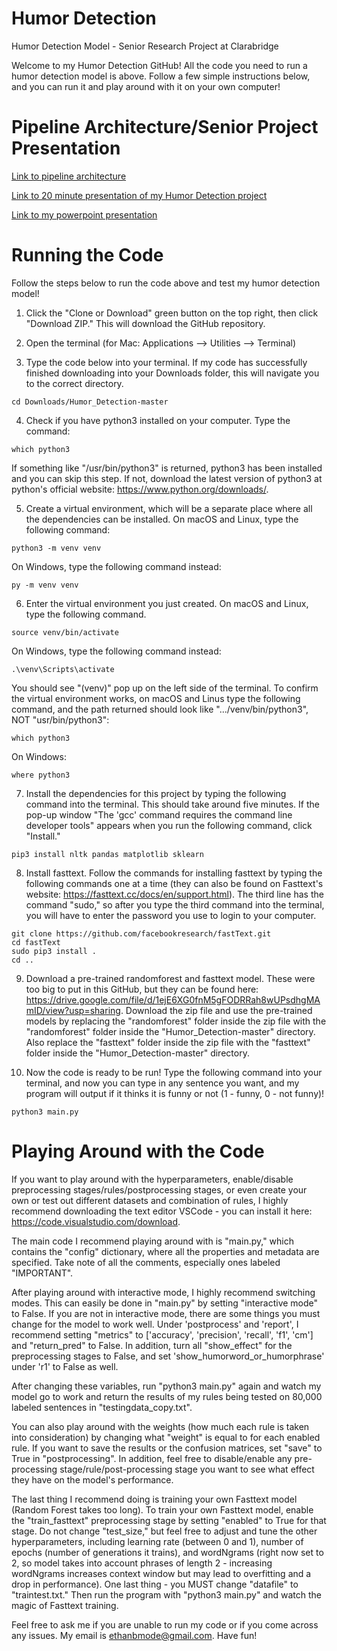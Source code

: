# Humor Detection

Humor Detection Model - Senior Research Project at Clarabridge

Welcome to my Humor Detection GitHub! All the code you need to run a humor detection model is above. Follow a few simple instructions below, and you can run it and play around with it on your own computer!


# Pipeline Architecture/Senior Project Presentation

[Link to pipeline architecture](https://docs.google.com/presentation/d/1ovGGWBDW6Nw_IOQBciTxk3PVscZcIRLUf1f7ZEpDcZk/edit?usp=sharing)

[Link to 20 minute presentation of my Humor Detection project](https://www.youtube.com/watch?v=eiJ8as6wXRE)

[Link to my powerpoint presentation](https://docs.google.com/presentation/d/1HfwDTGgdVPj8wd_e3G8CPgZqNBk8H3Hlw95FfidmcT0/edit?usp=sharing)


# Running the Code

Follow the steps below to run the code above and test my humor detection model!
 
1. Click the "Clone or Download" green button on the top right, then click "Download ZIP." This will download the GitHub repository.

2. Open the terminal (for Mac: Applications --> Utilities --> Terminal)

3. Type the code below into your terminal. If my code has successfully finished downloading into your Downloads folder, this will navigate you to the correct directory.
```
cd Downloads/Humor_Detection-master
```

4. Check if you have python3 installed on your computer. Type the command:
```
which python3
```
   If something like "/usr/bin/python3" is returned, python3 has been installed and you can skip this step. If not, download the latest version of python3 at python's official website: https://www.python.org/downloads/.

5. Create a virtual environment, which will be a separate place where all the dependencies can be installed. On macOS and Linux, type the following command:
```
python3 -m venv venv
```
  On Windows, type the following command instead:
```
py -m venv venv
```

6. Enter the virtual environment you just created. On macOS and Linux, type the following command.
```
source venv/bin/activate
```
   On Windows, type the following command instead: 
```
.\venv\Scripts\activate
```
You should see "(venv)" pop up on the left side of the terminal. To confirm the virtual environment works, on macOS and Linus type the following command, and the path returned should look like ".../venv/bin/python3", NOT "usr/bin/python3":
```
which python3
```
   On Windows:
```
where python3
```

7. Install the dependencies for this project by typing the following command into the terminal. This should take around five minutes. If the pop-up window "The 'gcc' command requires the command line developer tools" appears when you run the following command, click "Install."
```
pip3 install nltk pandas matplotlib sklearn
```

8. Install fasttext. Follow the commands for installing fasttext by typing the following commands one at a time (they can also be found on Fasttext's website: https://fasttext.cc/docs/en/support.html). The third line has the command "sudo," so after you type the third command into the terminal, you will have to enter the password you use to login to your computer.
```
git clone https://github.com/facebookresearch/fastText.git
cd fastText
sudo pip3 install .
cd ..
```

9. Download a pre-trained randomforest and fasttext model. These were too big to put in this GitHub, but they can be found here: https://drive.google.com/file/d/1ejE6XG0fnM5gFODRRah8wUPsdhgMAmID/view?usp=sharing. Download the zip file and use the pre-trained models by replacing the "randomforest" folder inside the zip file with the "randomforest" folder inside the "Humor_Detection-master" directory. Also replace the "fasttext" folder inside the zip file with the "fasttext" folder inside the "Humor_Detection-master" directory.

10. Now the code is ready to be run! Type the following command into your terminal, and now you can type in any sentence you want, and my program will output if it thinks it is funny or not (1 - funny, 0 - not funny)!
```
python3 main.py
```

# Playing Around with the Code

If you want to play around with the hyperparameters, enable/disable preprocessing stages/rules/postprocessing stages, or even create your own or test out different datasets and combination of rules, I highly recommend downloading the text editor VSCode - you can install it here: https://code.visualstudio.com/download.

The main code I recommend playing around with is "main.py," which contains the "config" dictionary, where all the properties and metadata are specified. Take note of all the comments, especially ones labeled "IMPORTANT". 

After playing around with interactive mode, I highly recommend switching modes. This can easily be done in "main.py" by setting "interactive mode" to False. If you are not in interactive mode, there are some things you must change for the model to work well. Under 'postprocess' and 'report', I recommend setting "metrics" to ['accuracy', 'precision', 'recall', 'f1', 'cm'] and "return_pred" to False. In addition, turn all "show_effect" for the preprocessing stages to False, and set 'show_humorword_or_humorphrase' under 'r1' to False as well. 

After changing these variables, run "python3 main.py" again and watch my model go to work and return the results of my rules being tested on 80,000 labeled sentences in "testingdata_copy.txt".

You can also play around with the weights (how much each rule is taken into consideration) by changing what "weight" is equal to for each enabled rule. If you want to save the results or the confusion matrices, set "save" to True in "postprocessing". In addition, feel free to disable/enable any pre-processing stage/rule/post-processing stage you want to see what effect they have on the model's performance.

The last thing I recommend doing is training your own Fasttext model (Random Forest takes too long). To train your own Fasttext model, enable the "train_fasttext" preprocessing stage by setting "enabled" to True for that stage. Do not change "test_size," but feel free to adjust and tune the other hyperparameters, including learning rate (between 0 and 1), number of epochs (number of generations it trains), and wordNgrams (right now set to 2, so model takes into account phrases of length 2 - increasing wordNgrams increases context window but may lead to overfitting and a drop in performance). One last thing - you MUST change "datafile" to "traintest.txt." Then run the program with "python3 main.py" and watch the magic of Fasttext training.

Feel free to ask me if you are unable to run my code or if you come across any issues. My email is ethanbmode@gmail.com. Have fun!
